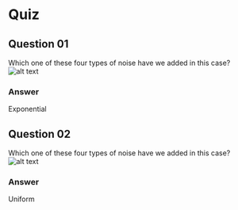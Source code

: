 Quiz
====

Question 01
-----------  
Which one of these four types of noise have we added in this case?  
![alt text](https://github.com/UtkarshPathrabe/Image-and-Video-Processing--From-Mars-to-Hollywood-with-a-stop-at-the-Hospital--Duke-University/blob/master/Lecture%20Quizzes/Week%204/Lec0401.png "Mask")  

### Answer  
Exponential  

Question 02
-----------  
Which one of these four types of noise have we added in this case?  
![alt text](https://github.com/UtkarshPathrabe/Image-and-Video-Processing--From-Mars-to-Hollywood-with-a-stop-at-the-Hospital--Duke-University/blob/master/Lecture%20Quizzes/Week%204/Lec0402.png "Mask")  

### Answer  
Uniform  
